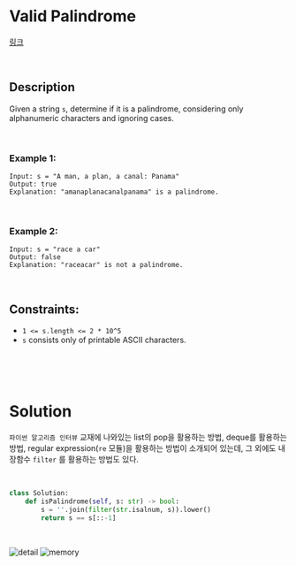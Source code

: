 # Valid Palindrome

[링크](https://leetcode.com/problems/valid-palindrome/)

<br>

## Description

Given a string `s`, determine if it is a palindrome, considering only alphanumeric characters and ignoring cases. 

<br>

### Example 1:

```
Input: s = "A man, a plan, a canal: Panama"
Output: true
Explanation: "amanaplanacanalpanama" is a palindrome.
```

<br>

### Example 2:

```
Input: s = "race a car"
Output: false
Explanation: "raceacar" is not a palindrome.
``` 

<br>

## Constraints:

- `1 <= s.length <= 2 * 10^5`
- `s` consists only of printable ASCII characters.

<br>
<br>
<br>

# Solution

`파이썬 알고리즘 인터뷰` 교재에 나와있는 list의 pop을 활용하는 방법, deque를 활용하는 방법, regular expression(`re` 모듈)을 활용하는 방법이 소개되어 있는데, 그 외에도 내장함수 `filter` 를 활용하는 방법도 있다.

<br>

```python
class Solution:
    def isPalindrome(self, s: str) -> bool:
        s = ''.join(filter(str.isalnum, s)).lower()
        return s == s[::-1]
```

<br>

![detail](https://i.imgur.com/7MWgujy.png)
![memory](https://i.imgur.com/MNHJabN.png)